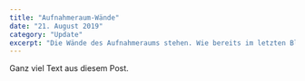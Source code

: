 ```yaml
---
title: "Aufnahmeraum-Wände"
date: "21. August 2019"
category: "Update"
excerpt: "Die Wände des Aufnahmeraums stehen. Wie bereits im letzten Blogpost beschrieben, haben wir die Wandmodule mit Hilfe des Trebuchets an ihre finalen Positionen transportiert und auf die..."
---
```


Ganz viel Text aus diesem Post.
